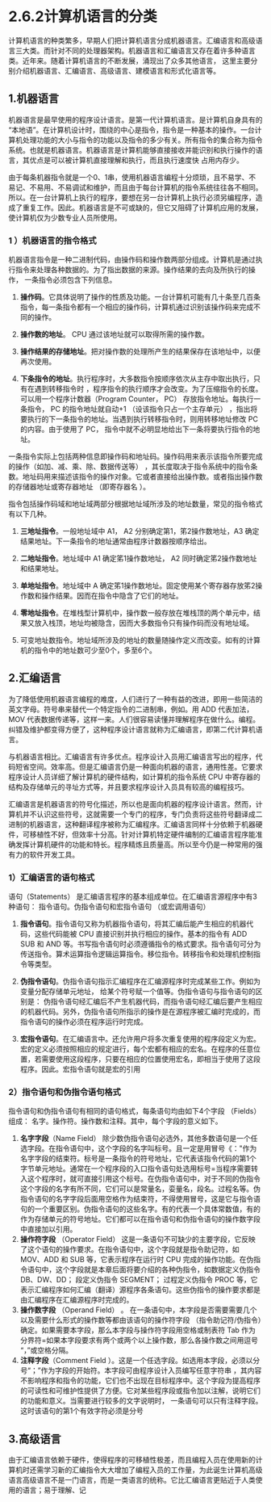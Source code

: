 # 2.6.2计算机语言的分类

计算机语言的种类繁多，早期人们把计算机语言分成机器语言。汇编语言和高级语言三大类。而针对不同的处理器架构。机器语言和汇编语言又存在着许多种语言类。近年来。随着计算机语言的不断发展，涌现出了众多其他语言， 这里主要分别介绍机器语言、汇编语言、高级语言、建模语言和形式化语言等。

## 1.机器语言

机器语言是最早使用的程序设计语言。是第一代计算机语言。是计算机自身具有的 “本地语”。在计算机设计时，围绕的中心是指令，指令是一种基本的操作。一台计算机处理功能的大小与指令的功能以及指令的多少有关。所有指令的集合称为指令系统。也就是机器语言。机器语言是计算机能够直接接收并能识别和执行操作的语言，其优点是可以被计算机直接理解和执行，而且执行速度快 占用内存少。

由于每条机器指令就是一个0、1串，使用机器语言编程十分烦琐，且不易学、不易记、不易用、不易调试和维护，而且由于每台计算机的指令系统往往各不相同。所以。在一台计算机上执行的程序，要想在另一台计算机上执行必须另编程序，造成了重复工作。因此。机器语言是不可或缺的，但它又阻碍了计算机应用的发展，使计算机仅为少数专业人员所使用。

### 1 ）机器语言的指令格式

机器语言指令是一种二进制代码，由操作码和操作数两部分组成。计算机是通过执行指令来处理各种数据的。为了指出数据的来源。操作结果的去向及所执行的操作， 一条指令必须包含下列信息。

1. **操作码**。它具体说明了操作的性质及功能。一台计算机可能有几十条至几百条指令，每一条指令都有一个相应的操作码，计算机通过识别该操作码来完成不同的操作。

2. **操作数的地址**。 CPU 通过该地址就可以取得所需的操作数。

3. **操作结果的存储地址**。把对操作数的处理所产生的结果保存在该地址中，以便再次使用。

4. **下条指令的地址**。执行程序时，大多数指令按顺序依次从主存中取出执行，只有在遇到转移指令时 ，程序指令的执行顺序才会改变。为了压缩指令的长度。可以用一个程序计数器（Program Counter， PC） 存放指令地址。每执行一条指令， PC 的指令地址就自动+1 （设该指令只占一个主存单元） ，指出将要执行的下一条指令的地址。当遇到执行转移指令时，则用转移地址修改 PC 的内容。由于使用了 PC， 指令中就不必明显地给出下一条将要执行指令的地址。

一条指令实际上包括两种信息即操作码和地址码。操作码用来表示该指令所要完成的操作（如加、减、乘、除、数据传送等） ，其长度取决于指令系统中的指令条数。地址码用来描述该指令的操作对象。它或者直接给出操作数。或者指出操作数的存储器地址或寄存器地址 （即寄存器名 ）。

指令包括操作码域和地址域两部分根据地址域所涉及的地址数量，常见的指令格式有以下几种。

1.  **三地址指令**。一般地址域中 A1， A2 分别确定第1，笫2操作数地址，A3 确定结果地址。下一条指令的地址通常由程序计数器按顺序给出。

2. **二地址指令**。地址域中 A1 确定笫1操作数地址， A2 同时确定笫2操作数地址和结果地址。
3. **单地址指令**。地址域中 A 确定笫1操作数地址。固定使用某个寄存器存放笫2操作数和操作结果。因而在指令中隐含了它们的地址。
4. **零地址指令**。在堆栈型计算机中，操作数一般存放在堆栈顶的两个单元中，结果又放入栈顶，地址均被隐含，因而大多数指令只有操作码而没有地址域。
5. 可变地址数指令。地址域所涉及的地址的数量随操作定义而改娈。如有的计算机的指令中的地址数可少至0个，多至6个。

## 2.汇编语言

为了降低使用机器语言编程的难度，人们进行了一种有益的改进，即用一些简洁的英文字母。符号串来替代一个特定指令的二进制串，例如。用 ADD 代表加法，MOV 代表数据传递等，这样一来。人们很容易读懂并理解程序在做什么。编程。纠错及维护都变得方便了，这种程序设计语言就称为汇编语言，即第二代计算机语言。

与机器语言相比。汇编语言有许多优点。程序设计入员用汇编语言写出的程序，代码短省空间。效率高。但是汇编语言仍是一种面向机器的语言，通用性差。它要求程序设计人员详细了解计算机的硬件结构，如计算机的指令系统 CPU 中寄存器的结构及存储单元的寻址方式等，并且要求程序设计入员具有较高的编程技巧。

汇编语言是机器语言的符号化描述，所以也是面向机器的程序设计语言。然而，计算机并不认识这些符号，这就需要一个专门的程序，专门负责将这些符号翻译成二进制的机器语言，这种翻译程序被称为汇编程序。汇编语言同样十分依赖于机器硬件，可移植性不好，但效率十分高。针对计算机特定硬件编制的汇编语言程序能准确发挥计算机硬件的功能和特长。程序精炼且质量高。所以至今仍是一种常用的强有力的软件开发工具。

### 1）汇编语言的语句格式

语句（Statements） 是汇编语言程序的基本组成单位。在汇编语言源程序中有3种语句：  指令语句。伪指令语句和宏指令语句 （或宏调用语句）

1. **指令语句**。指令语句又称为机器指令语句，将其汇编后能产生相应的机器代码，这些代码能被 CPU 直接识别并执行相应的操作。基本的指令有 ADD  SUB 和 AND 等。书写指令语句时必须遵循指令的格式要求。指令语句可分为传送指令。算术运算指令逻辑运算指令。移位指令。转移指令和处理机控制指令等类型。

2. **伪指令语句**。伪指令语句指示汇编程序在汇编源程序时完成某些工作。例如为变量分配存储单元地址， 给某个符号赋一个值等。伪指令语句与指令语句的区别是：  伪指令语句经汇编后不产生机器代码，而指令语句经汇编后要产生相应的机器代码。另外，伪指令语句所指示的操作是在源程序被汇编时完成的，而指令语句的操作必须在程序运行时完成。

3. **宏指令语句**。在汇编语言中。还允许用户将多次重复使用的程序段定义为宏。宏的定义必须按照相应的规定进行，每个宏都有相应的宏名。在程序的任意位置，若需要使用这段程序，只要在相应的位置使用宏名，即相当于使用了这段程序。因此。宏指令语句就是宏的引用

### 2）指令语句和伪指令语句格式

指令语句和伪指令语句有相同的语句格式，每条语句均由如下4个字段 （Fields） 组成：  名字。操作符。操作数和注释。其中，每个字段的意义如下。
1. **名字字段**（Name Field） 除少数伪指令语句必选外，其他多数语句是一个任选字段。在指令语句中，这个字段的名字叫标号。且一定是用冒号《："作为名字字段的结束符。标号是一条指令的符号地址，它代表该指令代码的第1个字节单元地址。通常在一个程序段的入口指令语句处选用标号=当程序需要转入这个程序时，就可直接引用这个标号。在伪指令语句中，对于不同的伪指令这个字段的名字有所不同，它们可以是常量名，娈量名，段名。过程名等。伪指令语句的名字字段后面用空格作为结束符，不得使用冒号，这是它与指令语句的一个重要区别。伪指令语句的这些名字。有的代表一个具体常数值，有的作为存储单元的符号地址。它们都可以在指令语句和伪指令语句的操作数字段中直接加以引用。
2. **操作符字段** （Operator Field） 这是一条语句不可缺少的主要字段，它反映了这个语句的操作要求。在指令语句中，这个字段就是指令助记符，如 MOV、ADD 和 SUB 等，它表示程序在运行时 CPU 完成的操作功能。在伪指令语句中，这个字段就是本章后面将要介绍的各种伪指令，如数据定义伪指令 DB、DW、DD； 段定义伪指令 SEGMENT； 过程定义伪指令 PROC 等，它表示汇编程序如何汇编（翻译）源程序各条语句。这些伪指令的操作要求都是由汇编程序在汇编源程序时完成的。
3. **操作数字段** （Operand Field） 。 在一条语句中，本字段是否需要需要几个以及需要什么形式的操作数等都由该语句的操作符字段 （指令助记符/伪指令）确定。如果需要本字段，那么本字段与操作符字段用空格或制表符 Tab 作为分界符=如果本字段要求有两个或两个以上操作数，那么各操作数之间用逗号 “，”或空格分隔。
4. **注释字段**（Comment Field ）。这是一个任选字段。如选用本字段，必须以分号“；”作为字段的开始符。本字段可由程序设计入员编写任意字符串 ，其内容不影响程序和指令的功能，它们也不出现在目标程序中。这个字段为提高程序的可读性和可维护性提供了方便。它对某些程序段或指令加以注解，说明它们的功能和意义。当需要进行较多的文字说明时， 一条语句可以只有注释字段。这时该语句的第1个有效字符必须是分号

## 3.高级语言

由于汇编语言依赖于硬件，使得程序的可移植性极差，而且编程入员在使用新的计算机时还需学习新的汇编指令大大增加了编程入员的工作量，为此诞生计算机高级语言高级语言不是一门语言，而是一类语言的统称。它比汇编语言更贴近于人类使用的语言；易于理解、记